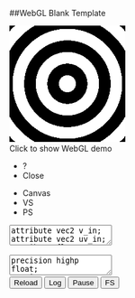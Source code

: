 
##WebGL Blank Template

<div class="webgl" webgl_version="1" webgl_div="shader0">
  <img class="link" src="images/webgl-blank.png" title="Click to show WebGL demo" alt="WebGL demo"/><br/>
  <span>Click to show WebGL demo</span>
</div>

<div class="shader hidden" id="shader0" js="" fn="" style="width: 60%">
  <ul class="close">
    <li title="Info" class="help">?</li>
    <li title="Close Demo" class="close">Close</li>
  </ul>
  <ul class="menu">
    <li title="WebGL Canvas" class="canvas">Canvas</li>
    <li title="Vertex Shader" class="vs">VS</li>
    <li title="Pixel Shader" class="ps">PS</li>
  </ul>
  <canvas hide class="canvas"></canvas>
  <textarea hide class="vs hidden" spellcheck="false">
attribute vec2 v_in;
attribute vec2 uv_in;
attribute float vid_in;
varying vec2 uvt;
varying vec2 uvb;
uniform float t;
uniform vec2 screen;

void main() {

  uvt = v_in;
  uvb = uv_in;

  vec4 p = vec4( (2.*v_in-1. ), 0, 1 );

  gl_Position = p;
}
  </textarea>
  <textarea hide class="ps hidden" spellcheck="false">
precision highp float;
varying vec2 uvt;
varying vec2 uvb;
uniform float t;
uniform vec2 screen;
const float pi = 3.14159265;

void main() {
  vec2 ar = vec2(screen.x/screen.y, 1);
  float c = step(.0, cos( 4.*t+10.*pi*length(ar*uvt-ar*.5) ));
  gl_FragColor = vec4(c, c, c, 1);
}
  </textarea>
  <div hide class="help hidden"></div>
  <div class="buttons">
  <button title="Reload Shaders" class="reload">Reload</button>
  <button title="Output WebGL Info in Console" class="log">Log</button>
  <button title="Pause Rendering" class="pause">Pause</button>
  <button title="Go Fullscreen" class="fscreen">FS</button>
  </div>
  <div class="clear"></div>
</div>

<script src="js/webgl-quad.js"></script>
<script src="js/webgl.js"></script>


